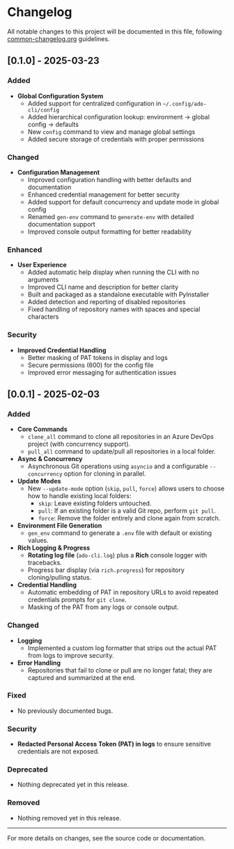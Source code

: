 # Changelog

All notable changes to this project will be documented in this file, following [common-changelog.org](https://common-changelog.org/) guidelines.

## [0.1.0] - 2025-03-23

### Added
- **Global Configuration System**
  - Added support for centralized configuration in `~/.config/ado-cli/config`
  - Added hierarchical configuration lookup: environment → global config → defaults
  - New `config` command to view and manage global settings
  - Added secure storage of credentials with proper permissions

### Changed
- **Configuration Management**
  - Improved configuration handling with better defaults and documentation
  - Enhanced credential management for better security
  - Added support for default concurrency and update mode in global config
  - Renamed `gen-env` command to `generate-env` with detailed documentation support
  - Improved console output formatting for better readability

### Enhanced
- **User Experience**
  - Added automatic help display when running the CLI with no arguments
  - Improved CLI name and description for better clarity
  - Built and packaged as a standalone executable with PyInstaller
  - Added detection and reporting of disabled repositories
  - Fixed handling of repository names with spaces and special characters

### Security
- **Improved Credential Handling**
  - Better masking of PAT tokens in display and logs
  - Secure permissions (600) for the config file
  - Improved error messaging for authentication issues

## [0.0.1] - 2025-02-03

### Added
- **Core Commands**  
  - `clone_all` command to clone all repositories in an Azure DevOps project (with concurrency support).  
  - `pull_all` command to update/pull all repositories in a local folder.  
- **Async & Concurrency**  
  - Asynchronous Git operations using `asyncio` and a configurable `--concurrency` option for cloning in parallel.
- **Update Modes**  
  - New `--update-mode` option (`skip`, `pull`, `force`) allows users to choose how to handle existing local folders:
    - `skip`: Leave existing folders untouched.  
    - `pull`: If an existing folder is a valid Git repo, perform `git pull`.  
    - `force`: Remove the folder entirely and clone again from scratch.
- **Environment File Generation**  
  - `gen_env` command to generate a `.env` file with default or existing values.
- **Rich Logging & Progress**  
  - **Rotating log file** (`ado-cli.log`) plus a **Rich** console logger with tracebacks.  
  - Progress bar display (via `rich.progress`) for repository cloning/pulling status.
- **Credential Handling**  
  - Automatic embedding of PAT in repository URLs to avoid repeated credentials prompts for `git clone`.  
  - Masking of the PAT from any logs or console output.

### Changed
- **Logging**  
  - Implemented a custom log formatter that strips out the actual PAT from logs to improve security.
- **Error Handling**  
  - Repositories that fail to clone or pull are no longer fatal; they are captured and summarized at the end.

### Fixed
- No previously documented bugs.

### Security
- **Redacted Personal Access Token (PAT) in logs** to ensure sensitive credentials are not exposed.

### Deprecated
- Nothing deprecated yet in this release.

### Removed
- Nothing removed yet in this release.
 
---

For more details on changes, see the source code or documentation.